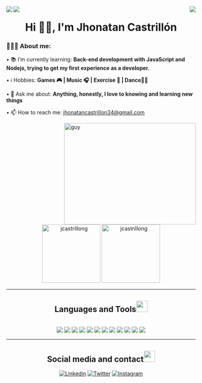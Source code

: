 <img align="right" src="https://gpvc.arturio.dev/jcastrillong">
<img align="left" src="https://img.shields.io/github/followers/jcastrillong?label=Follow&style=social">
<img align="left" src="https://img.shields.io/twitter/follow/jcastrillong_?label=Follow">

<h1 align="center">Hi 👋🏽, I'm Jhonatan Castrillón</h1>

<div align="left">
    <h3>👨🏽‍💻 About me:</h3>
        <p>• 📚 I’m currently learning: <b>Back-end development with JavaScript and Nodejs, trying to get my first experience as a developer.</b></p>
        <p>• ℹ️ Hobbies: <b>Games 🎮 | Music 🎧 | Exercise 🏃 | Dance🕺🏼</b></p>
        <p>• 💬 Ask me about: <b>Anything, honestly, I love to knowing and learning new things</b></p>
        <p>• 📫 How to reach me: <a href="mailto:jhonatancastrillon34@gmail.com">jhonatancastrillon34@gmail.com</a>
</div>
<img align="right" height="270px" width="350" alt="guy" src="https://i.pinimg.com/originals/e4/26/70/e426702edf874b181aced1e2fa5c6cde.gif" />
<br>

<div align="center">
    <img height="155em" src="https://github-readme-stats.vercel.app/api?username=jcastrillong&show_icons=true&theme=slateorange&title_color=1f1396&text_color=0c0c0c&icon_color=0c0c0c&locale=en&hide_border=true&bg_color=bbb8b2" alt="jcastrillong" />
    <img height="155em" src="https://github-readme-stats.vercel.app/api/top-langs?username=jcastrillong&show_icons=true&theme=slateorange&title_color=1f1396&text_color=0c0c0c&icon_color=0c0c0c&layout=compact&hide_border=true&bg_color=bbb8b2" alt="jcastrillong" />
</div>

---
<h2 align="center">Languages and Tools<img src="https://media.giphy.com/media/iY8CRBdQXODJSCERIr/giphy.gif" width="30px"></h2>
<br>
<div align="center">
    <img src="https://img.shields.io/static/v1?label=&message=HTML5&color=%23E34F26&style=for-the-badge&logo=html5&logoColor=whitesmoke">
    <img src="https://img.shields.io/static/v1?label=&message=CSS3&color=%231572B6&style=for-the-badge&logo=css3&logoColor=whitesmoke">
    <img src="https://img.shields.io/static/v1?label=&message=Javascript&color=%23F7DF1E&style=for-the-badge&logo=javascript&logoColor=grey">
    <img src="https://img.shields.io/badge/Java-ED8B00?style=for-the-badge&logo=java&logoColor=white">
    <img src="https://img.shields.io/badge/Python-14354C?style=for-the-badge&logo=python&logoColor=white">
    <img src="https://img.shields.io/badge/Node.js-339933?style=for-the-badge&logo=nodedotjs&logoColor=white">
    <img src="https://img.shields.io/badge/Express.js-000000?style=for-the-badge&logo=express&logoColor=white">
    <img src="https://img.shields.io/badge/npm-CB3837?style=for-the-badge&logo=npm&logoColor=white">
    <img src="https://img.shields.io/badge/Git-F05032?style=for-the-badge&logo=git&logoColor=white">
    <img src="https://img.shields.io/static/v1?label=&message=GITHUB&color=%23181717&style=for-the-badge&logo=github&logoColor=whitesmoke">
    <img src="https://img.shields.io/badge/Visual_Studio_Code-0078D4?style=for-the-badge&logo=visual%20studio%20code&logoColor=white">
    <img src="https://img.shields.io/badge/Postman-FF6C37?style=for-the-badge&logo=Postman&logoColor=white">
</div>

---
<h2 align="center">Social media and contact<img src="https://media.giphy.com/media/iY8CRBdQXODJSCERIr/giphy.gif" width="30px"></h2>
<div align="center">
  <a href="https://www.linkedin.com/in/jcastrillong/" target="_blank"><img src="https://img.shields.io/static/v1?label=&message=Linkedin&color=0A66C2&style=for-the-badge&logo=linkedin&logoColor=whitesmoke" alt="Linkedin"></a>
  <a href="https://twitter.com/jcastrillong_"><img src="https://img.shields.io/badge/Twitter-1DA1F2?style=for-the-badge&logo=twitter&logoColor=white" alt="Twitter" /></a>
  <a href="https://www.instagram.com/jcastrillong/" target="_blank"><img src="https://img.shields.io/static/v1?label=&message=Instagram&color=lightpink&style=for-the-badge&logo=instagram&logoColor=black" alt="Instagram"></a>
</div>

<!---
JhonatanCastrillon/JhonatanCastrillon is a ✨ special ✨ repository because its `README.md` (this file) appears on your GitHub profile.
You can click the Preview link to take a look at your changes.
--->
